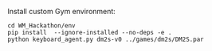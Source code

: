 Install custom Gym environment:

```
cd WM_Hackathon/env
pip install  --ignore-installed --no-deps -e .
python keyboard_agent.py dm2s-v0 ../games/dm2s/DM2S.par 
```
